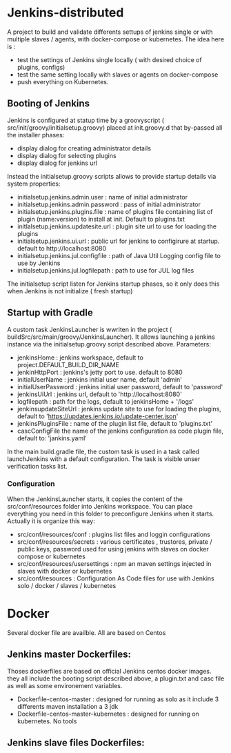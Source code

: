 # Jenkins-distributed

A project to build and validate differents settups of jenkins single or with multiple slaves / agents, with docker-compose or kubernetes. The idea here is :
- test the settings of Jenkins single locally ( with desired choice of plugins, configs)
- test the same setting locally with slaves or agents on docker-compose
- push everything on Kubernetes.

## Booting of Jenkins

Jenkins is configured at statup time by a groovyscript ( src/init/groovy/initialsetup.groovy) placed at init.groovy.d that by-passed all the installer phases:
- display dialog for creating administrator details
- display dialog for selecting plugins
- display dialog for jenkins url

Instead the initialsetup.groovy scripts allows to provide startup details via system properties:
- initialsetup.jenkins.admin.user : name of initial administrator 
- initialsetup.jenkins.admin.password : pass of initial administrator
- initialsetup.jenkins.plugins.file : name of plugins file containing list of plugin (name:version) to install at init. Default to plugins.txt
- initlalsetup.jenkins.updatesite.url : plugin site url to use for loading the plugins
- initialsetup.jenkins.ui.url : public url for jenkins to configirure at startup. default to http://localhost:8080
- initialsetup.jenkins.jul.configfile : path of Java Util Logging config file to use by Jenkins
- initialsetup.jenkins.jul.logfilepath : path to use for JUL log files

The initialsetup script listen for Jenkins startup phases, so it only does this when Jenkins is not initialize ( fresh startup)

## Startup with Gradle 

A custom task JenkinsLauncher is wwriten in the project ( buildSrc/src/main/groovy/JenkinsLauncher). It allows launching a jenkins instance via the initialsetup.groovy script described above.
Parameters:
- jenkinsHome : jenkins workspace, default to project.DEFAULT_BUILD_DIR_NAME
- jenkinHttpPort : jenkins's jetty port to use. default to 8080
- initialUserName : jenkins initial user name, default 'admin'
- initialUserPassword : jenkins initial user password, default to 'password'
- jenkinsUiUrl : jenkins url, default to  'http://localhost:8080'
- logfilepath : path for the logs, default to jenkinsHome + '/logs'
- jenkinsupdateSiteUrl : jenkins update site to use for loading the plugins, default to 'https://updates.jenkins.io/update-center.json'
- jenkinsPluginsFile : name of the plugin list file, default to 'plugins.txt'
- cascConfigFile  the name of the jenkins configuration as code plugin file, default to: 'jankins.yaml'

In the main build.gradle file, the custom task is used in a task called launchJenkins with a default configuration. The task is visible unser verification tasks list.

### Configuration
When the JenkinsLauncher starts, it copies the content of the src/conf/resources folder into Jenkins workspace. You can place everything you need in this folder to preconfigure Jenkins when it starts.
Actually it is organize this way:
- src/conf/resources/conf : plugins list files and loggin configurations
- src/conf/resources/secrets : various certificates , trustores, private / public keys, password used for using jenkins with slaves on docker compose or kubernetes
- src/conf/resources/usersettings : npm an maven settings injected in slaves with docker or kubernetes
- src/conf/resources : Configuration As Code files for use with Jenkins solo / docker / slaves / kubernetes

# Docker
Several docker file are availble. All are based on Centos
## Jenkins master Dockerfiles:
Thoses dockerfiles are based on official Jenkins centos docker images. they all include the booting script described above, a plugin.txt and casc file as well as some environement variables.
- Dockerfile-centos-master : designed for running as solo as it include 3 differents maven installation a 3 jdk
- Dockerfile-centos-master-kubernetes : designed for running on kubernetes. No tools
## Jenkins slave files Dockerfiles:
